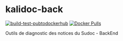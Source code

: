 # kalidoc-back

[![build-test-pubtodockerhub](https://github.com/abes-esr/kalidoc-back/actions/workflows/build-test-pubtodockerhub.yml/badge.svg)](https://github.com/abes-esr/kalidoc-back/actions/workflows/build-test-pubtodockerhub.yml) [![Docker Pulls](https://img.shields.io/docker/pulls/abesesr/kalidoc.svg)](https://hub.docker.com/r/abesesr/kalidoc/)

Outils de diagnostic des notices du Sudoc - BackEnd

